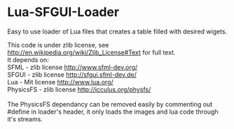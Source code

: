 Lua-SFGUI-Loader
================
Easy to use loader of Lua files that creates a table filled with desired wigets.

This code is under zlib license, see http://en.wikipedia.org/wiki/Zlib_License#Text for full text. <br />
It depends on: <br />
SFML - zlib license http://www.sfml-dev.org/  <br />
SFGUI - zlib license http://sfgui.sfml-dev.de/ <br />
Lua - Mit license http://www.lua.org/ <br />
PhysicsFS - zlib license http://icculus.org/physfs/ <br />
 <br />
The PhysicsFS dependancy can be removed easily by commenting out #define in loader's header, it only loads the images and lua code through it's streams.
